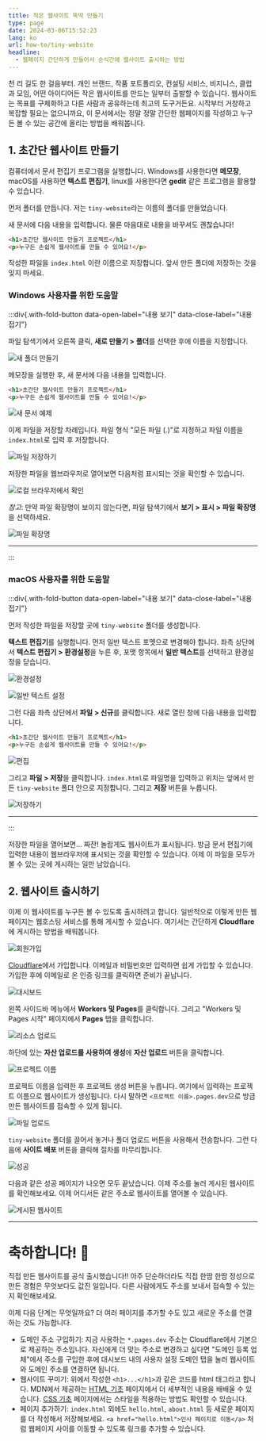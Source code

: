 ```yaml
---
title: 작은 웹사이트 뚝딱 만들기
type: page
date: 2024-03-06T15:52:23
lang: ko
url: how-to/tiny-website
headline:
  - 웹페이지 간단하게 만들어서 순식간에 웹사이트 출시하는 방법
---
```


천 리 길도 한 걸음부터. 개인 브랜드, 작품 포트폴리오, 컨설팅 서비스, 비지니스,
클럽과 모임, 어떤 아이디어든 작은 웹사이트를 만드는 일부터 출발할 수 있습니다.
웹사이트는 목표를 구체화하고 다른 사람과 공유하는데 최고의 도구거든요. 시작부터
거창하고 복잡할 필요는 없으니까요, 이 문서에서는 정말 정말 간단한 웹페이지를
작성하고 누구든 볼 수 있는 공간에 올리는 방법을 배워봅니다.

## 1. 초간단 웹사이트 만들기

컴퓨터에서 문서 편집기 프로그램을 실행합니다. Windows를 사용한다면 **메모장**,
macOS를 사용하면 **텍스트 편집기**, linux를 사용한다면 **gedit** 같은 프로그램을
활용할 수 있습니다.

먼저 폴더를 만듭니다. 저는 `tiny-website`라는 이름의 폴더를 만들었습니다.

새 문서에 다음 내용을 입력합니다. 물론 마음대로 내용을 바꾸셔도 괜찮습니다!

```html
<h1>초간단 웹사이트 만들기 프로젝트</h1>
<p>누구든 손쉽게 웹사이트를 만들 수 있어요!</p>
```

작성한 파일을 `index.html` 이란 이름으로 저장합니다. 앞서 만든 폴더에 저장하는
것을 잊지 마세요.

### Windows 사용자를 위한 도움말

:::div{.with-fold-button data-open-label="내용 보기" data-close-label="내용 접기"}

파일 탐색기에서 오른쪽 클릭, **새로 만들기 > 폴더**를 선택한 후에 이름을
지정합니다.

![새 폴더 만들기](windows/new-dir.webp)

메모장을 실행한 후, 새 문서에 다음 내용을 입력합니다.

```html
<h1>초간단 웹사이트 만들기 프로젝트</h1>
<p>누구든 손쉽게 웹사이트를 만들 수 있어요!</p>
```

![새 문서 예제](windows/notepad.webp)

이제 파일을 저장할 차례입니다. 파일 형식 "모든 파일 (*.*)"로 지정하고 파일
이름을 `index.html`로 입력 후 저장합니다.


![파일 저장하기](windows/save-file.webp)

저장한 파일을 웹브라우저로 열어보면 다음처럼 표시되는 것을 확인할 수 있습니다.

![로컬 브라우저에서 확인](windows/preview-local.webp)

*참고*: 만약 파일 확장명이 보이지 않는다면, 파일 탐색기에서 **보기 > 표시 > 파일
확장명**을 선택하세요.

![파일 확장명](windows/show-ext.webp)

---

:::


### macOS 사용자를 위한 도움말

:::div{.with-fold-button data-open-label="내용 보기" data-close-label="내용 접기"}

먼저 작성한 파일을 저장할 곳에 `tiny-website` 폴더를 생성합니다.

**텍스트 편집기**를 실행합니다. 먼저 일반 텍스트 포멧으로 변경해야 합니다. 좌측
상단에서 **텍스트 편집기 > 환경설정**을 누른 후, 포맷 항목에서 **일반 텍스트**를
선택하고 환경설정을 닫습니다.

![환경설정](macos/preference.webp)

![일반 텍스트 설정](macos/plain-text.webp)

그런 다음 좌측 상단에서 **파일 > 신규**를 클릭합니다. 새로 열린 창에 다음 내용을
입력합니다.

```html
<h1>초간단 웹사이트 만들기 프로젝트</h1>
<p>누구든 손쉽게 웹사이트를 만들 수 있어요!</p>
```

![편집](macos/edit.webp)

그리고 **파일 > 저장**을 클릭합니다. `index.html`로 파일명을 입력하고
위치는 앞에서 만든 `tiny-website` 폴더 안으로 지정합니다. 그리고 **저장** 버튼을
누릅니다.

![저장하기](macos/save.webp)

---

:::

저장한 파일을 열어보면... 짜잔! 놀랍게도 웹사이트가 표시됩니다. 방금 문서
편집기에 입력한 내용이 웹브라우저에 표시되는 것을 확인할 수 있습니다. 이제 이
파일을 모두가 볼 수 있는 곳에 게시하는 일만 남았습니다.

## 2. 웹사이트 출시하기

이제 이 웹사이트를 누구든 볼 수 있도록 출시하려고 합니다. 일반적으로 이렇게 만든
웹페이지는 웹호스팅 서비스를 통해 게시할 수 있습니다. 여기서는 간단하게
**Cloudflare**에 게시하는 방법을 배워봅니다.

![회원가입](signup.webp)

[Cloudflare](https://www.cloudflare.com/ko-kr/)에서 가입합니다. 이메일과
비밀번호만 입력하면 쉽게 가입할 수 있습니다. 가입한 후에 이메일로 온 인증 링크를
클릭하면 준비가 끝납니다.

![대시보드](dashboard.webp)

왼쪽 사이드바 메뉴에서 **Workers 및 Pages**를 클릭합니다. 그리고 "Workers 및
Pages 시작" 페이지에서 **Pages** 탭을 클릭합니다.

![리소스 업로드](resource-upload.webp)

하단에 있는 **자산 업로드를 사용하여 생성**에 **자산 업로드** 버튼을 클릭합니다.

![프로젝트 이름](project-name.webp)

프로젝트 이름을 입력한 후 프로젝트 생성 버튼을 누릅니다. 여기에서 입력하는
프로젝트 이름으로 웹사이트가 생성됩니다. 다시 말하면 `<프로젝트
이름>.pages.dev`으로 방금 만든 웹사이트를 접속할 수 있게 됩니다.

![파일 업로드](upload-button.webp)

`tiny-website` 폴더를 끌어서 놓거나 폴더 업로드 버튼을 사용해서 전송합니다. 그런
다음에 **사이트 배포** 버튼을 클릭해 절차를 마무리합니다.

![성공](success.webp)

다음과 같은 성공 페이지가 나오면 모두 끝났습니다. 이제 주소를 눌러 게시된
웹사이트를 확인해보세요. 이제 어디서든 같은 주소로 웹사이트를 열어볼 수
있습니다.

![게시된 웹사이트](website.webp)

---

# 축하합니다! 🥳

직접 만든 웹사이트를 공식 출시했습니다!! 아주 단순하더라도
직접 한땀 한땀 정성으로 만든 경험은 무엇보다도 값진 일입니다. 다른 사람에게도
주소를 보내서 접속할 수 있는지 확인해보세요.

이제 다음 단계는 무엇일까요? 더 여러 페이지를 추가할 수도 있고 새로운 주소를
연결하는 것도 가능합니다.

- 도메인 주소 구입하기: 지금 사용하는 `*.pages.dev` 주소는 Cloudflare에서
  기본으로 제공하는 주소입니다. 자신에게 더 맞는 주소로 변경하고 싶다면 "도메인
  등록 업체"에서 주소를 구입한 후에 대시보드 내의 사용자 설정 도메인 탭을 눌러
  웹사이트와 도메인 주소를 연결하면 됩니다.
- 웹사이트 꾸미기: 위에서 작성한 `<h1>...</h1>`과 같은 코드를 html 태그라고
  합니다. MDN에서 제공하는 [HTML 기초][0] 페이지에서 더 세부적인 내용을 배배울
  수 있습니다. [CSS 기초][1] 페이지에서는 스타일을 적용하는 방법도 확인할 수
  있습니다.
- 페이지 추가하기: `index.html` 외에도 `hello.html`, `about.html` 등 새로운
  페이지를 더 작성해서 저장해보세요. `<a href="hello.html">인사 페이지로
  이동</a>` 처럼 웹페이지 사이를 이동할 수 있도록 링크를 추가할 수 있습니다.

[0]: https://developer.mozilla.org/ko/docs/Learn/Getting_started_with_the_web/CSS_basics
[1]: https://developer.mozilla.org/ko/docs/Learn/Getting_started_with_the_web/HTML_basics

